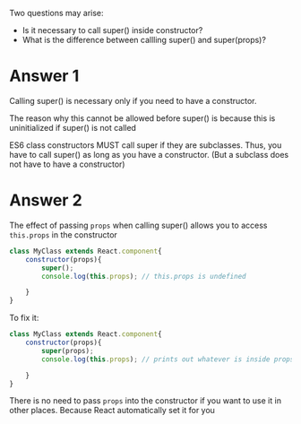 Two questions may arise:

- Is it necessary to call super() inside constructor?
- What is the difference between callling super() and super(props)?

# Answer 1

Calling super() is necessary only if you need to have a constructor.

The reason why this cannot be allowed before super() is because this is uninitialized if super() is not called

ES6 class constructors MUST call super if they are subclasses. Thus, you have to call super() as long as you have a constructor. (But a subclass does not have to have a constructor)

# Answer 2

The effect of passing `props` when calling super() allows you to access `this.props` in the constructor

```js
class MyClass extends React.component{
    constructor(props){
        super();
        console.log(this.props); // this.props is undefined

    }
}
```

To fix it:

```js
class MyClass extends React.component{
    constructor(props){
        super(props);
        console.log(this.props); // prints out whatever is inside props

    }
}
```

There is no need to pass `props` into the constructor if you want to use it in other places. Because React automatically set it for you
